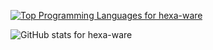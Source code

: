 [![Top Programming Languages for hexa-ware](https://github-readme-stats-eta-six.vercel.app/api/top-langs/?username=hexa-ware&theme=nord)](https://github.com/anuraghazra/github-readme-stats)

![GitHub stats for hexa-ware](https://github-readme-stats-eta-six.vercel.app/api?username=hexa-ware&show_icons=true&theme=nord)  
